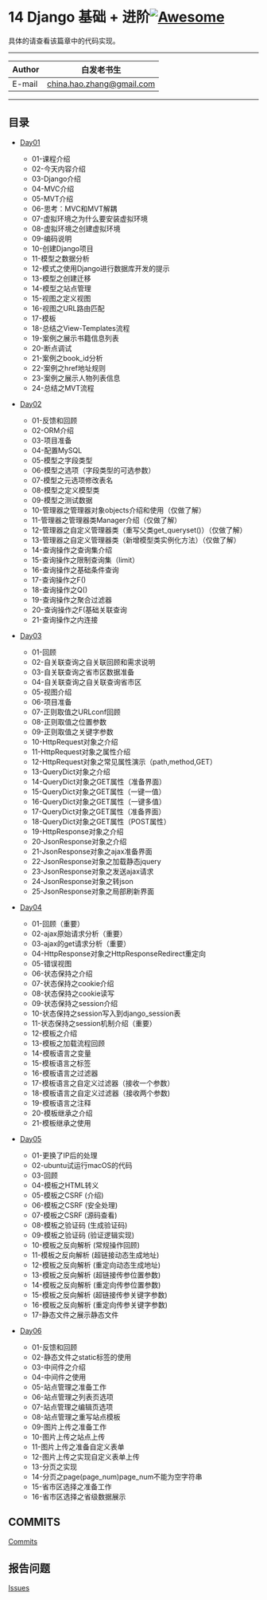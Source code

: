 # 14 Django 基础 + 进阶[![Awesome](https://cdn.rawgit.com/sindresorhus/awesome/d7305f38d29fed78fa85652e3a63e154dd8e8829/media/badge.svg)](https://github.com/sindresorhus/awesome)

具体的请查看该篇章中的代码实现。
****
	
|Author|白发老书生|
|---|---
|E-mail|china.hao.zhang@gmail.com

****


<h2 id="catalog">目录</h2>

* [Day01](#day01)
    * 01-课程介绍
    * 02-今天内容介绍
    * 03-Django介绍
    * 04-MVC介绍
    * 05-MVT介绍
    * 06-思考：MVC和MVT解耦
    * 07-虚拟环境之为什么要安装虚拟环境
    * 08-虚拟环境之创建虚拟环境
    * 09-编码说明
    * 10-创建Django项目
    * 11-模型之数据分析
    * 12-模式之使用Django进行数据库开发的提示
    * 13-模型之创建迁移
    * 14-模型之站点管理
    * 15-视图之定义视图
    * 16-视图之URL路由匹配
    * 17-模板
    * 18-总结之View-Templates流程
    * 19-案例之展示书籍信息列表
    * 20-断点调试
    * 21-案例之book_id分析
    * 22-案例之href地址规则
    * 23-案例之展示人物列表信息
    * 24-总结之MVT流程
   

* [Day02](#day02)
    * 01-反馈和回顾
    * 02-ORM介绍
    * 03-项目准备
    * 04-配置MySQL
    * 05-模型之字段类型
    * 06-模型之选项（字段类型的可选参数）
    * 07-模型之元选项修改表名
    * 08-模型之定义模型类
    * 09-模型之测试数据
    * 10-管理器之管理器对象objects介绍和使用（仅做了解）
    * 11-管理器之管理器类Manager介绍（仅做了解）
    * 12-管理器之自定义管理器类（重写父类get_queryset()）（仅做了解）
    * 13-管理器之自定义管理器类（新增模型类实例化方法）（仅做了解）
    * 14-查询操作之查询集介绍
    * 15-查询操作之限制查询集（limit）
    * 16-查询操作之基础条件查询
    * 17-查询操作之F()
    * 18-查询操作之Q()
    * 19-查询操作之聚合过滤器
    * 20-查询操作之F(基础关联查询
    * 21-查询操作之内连接
    
* [Day03](#day03)
    * 01-回顾
    * 02-自关联查询之自关联回顾和需求说明
    * 03-自关联查询之省市区数据准备
    * 04-自关联查询之自关联查询省市区
    * 05-视图介绍
    * 06-项目准备
    * 07-正则取值之URLconf回顾
    * 08-正则取值之位置参数
    * 09-正则取值之关键字参数
    * 10-HttpRequest对象之介绍
    * 11-HttpRequest对象之属性介绍
    * 12-HttpRequest对象之常见属性演示（path,method,GET）
    * 13-QueryDict对象之介绍
    * 14-QueryDict对象之GET属性（准备界面）
    * 15-QueryDict对象之GET属性（一键一值）
    * 16-QueryDict对象之GET属性（一键多值）
    * 17-QueryDict对象之GET属性（准备界面）
    * 18-QueryDict对象之GET属性（POST属性）
    * 19-HttpResponse对象之介绍
    * 20-JsonResponse对象之介绍
    * 21-JsonResponse对象之ajax准备界面
    * 22-JsonResponse对象之加载静态jquery
    * 23-JsonResponse对象之发送ajax请求
    * 24-JsonResponse对象之转json
    * 25-JsonResponse对象之局部刷新界面
   

* [Day04](#day04)
    * 01-回顾（重要）
    * 02-ajax原始请求分析（重要）
    * 03-ajax的get请求分析（重要）
    * 04-HttpResponse对象之HttpResponseRedirect重定向
    * 05-错误视图
    * 06-状态保持之介绍
    * 07-状态保持之cookie介绍
    * 08-状态保持之cookie读写
    * 09-状态保持之session介绍
    * 10-状态保持之session写入到django_session表
    * 11-状态保持之session机制介绍（重要）
    * 12-模板之介绍
    * 13-模板之加载流程回顾
    * 14-模板语言之变量
    * 15-模板语言之标签
    * 16-模板语言之过滤器
    * 17-模板语言之自定义过滤器（接收一个参数）
    * 18-模板语言之自定义过滤器（接收两个参数)
    * 19-模板语言之注释
    * 20-模板继承之介绍
    * 21-模板继承之使用
    
* [Day05](#day05)
    * 01-更换了IP后的处理
    * 02-ubuntu试运行macOS的代码
    * 03-回顾
    * 04-模板之HTML转义
    * 05-模板之CSRF (介绍) 
    * 06-模板之CSRF (安全处理) 
    * 07-模板之CSRF (源码查看) 
    * 08-模板之验证码 (生成验证码) 
    * 09-模板之验证码 (验证逻辑实现) 
    * 10-模板之反向解析 (常规操作回顾) 
    * 11-模板之反向解析 (超链接动态生成地址) 
    * 12-模板之反向解析 (重定向动态生成地址) 
    * 13-模板之反向解析 (超链接传参位置参数) 
    * 14-模板之反向解析 (重定向传参位置参数) 
    * 15-模板之反向解析 (超链接传参关键字参数) 
    * 16-模板之反向解析 (重定向传参关键字参数) 
    * 17-静态文件之展示静态文件
   

* [Day06](#day06)
    * 01-反馈和回顾
    * 02-静态文件之static标签的使用
    * 03-中间件之介绍
    * 04-中间件之使用
    * 05-站点管理之准备工作
    * 06-站点管理之列表页选项
    * 07-站点管理之编辑页选项
    * 08-站点管理之重写站点模板
    * 09-图片上传之准备工作
    * 10-图片上传之站点上传
    * 11-图片上传之准备自定义表单
    * 12-图片上传之实现自定义表单上传
    * 13-分页之实现
    * 14-分页之page(page_num)page_num不能为空字符串
    * 15-省市区选择之准备工作
    * 16-省市区选择之省级数据展示

## COMMITS

[Commits](https://github.com/HaoZhang95/PythonAndMachineLearning/commits/master)

## 报告问题

[Issues](https://github.com/HaoZhang95/PythonAndMachineLearning/issues)

